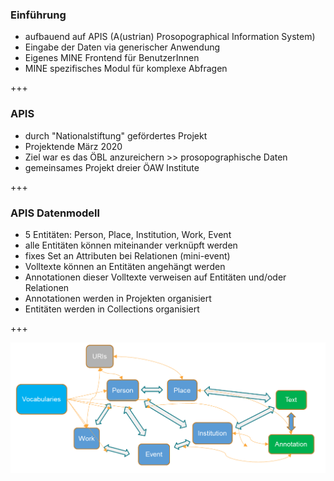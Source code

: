 ### Einführung

- aufbauend auf APIS (A(ustrian) Prosopographical Information System)
- Eingabe der Daten via generischer Anwendung
- Eigenes MINE Frontend für BenutzerInnen
- MINE spezifisches Modul für komplexe Abfragen

+++

### APIS
 
- durch "Nationalstiftung" gefördertes Projekt<!-- .element: class="fragment" -->
- Projektende März 2020<!-- .element: class="fragment" -->
- Ziel war es das ÖBL anzureichern \>\> prosopographische Daten<!-- .element: class="fragment" -->
- gemeinsames Projekt dreier ÖAW Institute<!-- .element: class="fragment" -->

+++

### APIS Datenmodell

- 5 Entitäten: Person, Place, Institution, Work, Event<!-- .element: class="fragment" -->
- alle Entitäten können miteinander verknüpft werden<!-- .element: class="fragment" -->
- fixes Set an Attributen bei Relationen (mini-event)<!-- .element: class="fragment" -->
- Volltexte können an Entitäten angehängt werden<!-- .element: class="fragment" -->
- Annotationen dieser Volltexte verweisen auf Entitäten und/oder Relationen<!-- .element: class="fragment" -->
- Annotationen werden in Projekten organisiert<!-- .element: class="fragment" -->
- Entitäten werden in Collections organisiert<!-- .element: class="fragment" -->

+++

![APIS Datamodel](images/datamodel_graph.png)